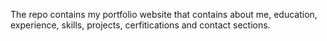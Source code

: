 The repo contains my portfolio website that contains about me, education, experience, skills, projects, cerfitications and contact sections.
